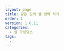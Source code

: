 ```yaml
---
layout: page
title: 같은 값의 셀 생략 하기
order: 1
version: 1.0.11
categories:
  - 셀 구성요소
tags:
  -
---
```

